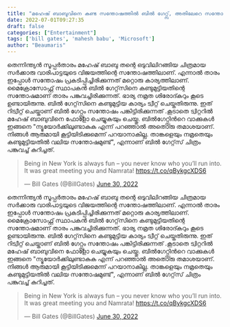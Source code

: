 ```yaml
---
title: "മഹേഷ് ബാബുവിനെ കണ്ട സന്തോഷത്തിൽ ബിൽ ഗേറ്റ്സ്, അതിലേറെ സന്തോഷത്തിൽ മഹേഷ്ബാബു"
date: 2022-07-01T09:27:35
draft: false
categories: ["Entertainment"]
tags: ['bill gates', 'mahesh babu', 'Microsoft']
author: "Beaumaris"
---
```


തെന്നിന്ത്യൻ സൂപ്പർതാരം മഹേഷ് ബാബു തന്റെ ഒടുവിലിറങ്ങിയ ചിത്രമായ സർക്കാരു വാരിപാട്ടയുടെ വിജയത്തിന്റെ സന്തോഷത്തിലാണ്. എന്നാൽ താരം ഇപ്പോൾ സന്തോഷം പ്രകടിപ്പിച്ചിരിക്കുന്നത് മറ്റൊരു കാര്യത്തിലാണ്. മൈക്രോസോഫ്റ്റ് സ്ഥാപകന്‍ ബില്‍ ഗേറ്റ്‌സിനെ കണ്ടുമുട്ടിയതിന്റെ സന്തോഷമാണ് താരം പങ്കുവച്ചിരിക്കുന്നത്. ഭാര്യ നമ്രത ശിരോദ്കറും കൂടെ ഉണ്ടായിരുന്നു. ബില്‍ ഗേറ്റ്‌സിനെ കണ്ടുമുട്ടിയ കാര്യം ട്വീറ്റ് ചെയ്തതിരുന്നു. ഇത് റിട്വീറ്റ് ചെയ്താണ് ബിൽ ​ഗേറ്റ്സും സന്തോഷം പങ്കിട്ടിരിക്കുന്നത് .കൂടാതെ ട്വിറ്ററില്‍ മഹേഷ് ബാബുവിനെ ഫോളോ ചെയ്യുകയും ചെയ്തു. ബിൽഗേറ്റ്സിൻറെ വാക്കുകൾ ഇങ്ങനെ "ന്യൂയോര്‍ക്കിലുണ്ടാകുക എന്ന് പറഞ്ഞാല്‍ അതൊരു തമാശയാണ്. നിങ്ങള്‍ ആരുമായി കൂട്ടിയിടിക്കുമെന്ന് പറയാനാകില്ല. താങ്കളെയും നമ്രതെയും കണ്ടുമുട്ടിയതില്‍ വലിയ സന്തോഷമുണ്ട്", എന്നാണ് ബില്‍ ഗേറ്റ്‌സ് ചിത്രം പങ്കുവച്ച് കുറിച്ചത്.
<blockquote class="twitter-tweet">
<p dir="ltr" lang="en">Being in New York is always fun – you never know who you’ll run into. It was great meeting you and Namrata! <a href="https://t.co/qBykgcXDS6">https://t.co/qBykgcXDS6</a></p>
— Bill Gates (@BillGates) <a href="https://twitter.com/BillGates/status/1542543684842840064?ref_src=twsrc%5Etfw">June 30, 2022</a></blockquote>
<script async src="https://platform.twitter.com/widgets.js" charset="utf-8"></script>
തെന്നിന്ത്യൻ സൂപ്പർതാരം മഹേഷ് ബാബു തന്റെ ഒടുവിലിറങ്ങിയ ചിത്രമായ സർക്കാരു വാരിപാട്ടയുടെ വിജയത്തിന്റെ സന്തോഷത്തിലാണ്. എന്നാൽ താരം ഇപ്പോൾ സന്തോഷം പ്രകടിപ്പിച്ചിരിക്കുന്നത് മറ്റൊരു കാര്യത്തിലാണ്. മൈക്രോസോഫ്റ്റ് സ്ഥാപകന്‍ ബില്‍ ഗേറ്റ്‌സിനെ കണ്ടുമുട്ടിയതിന്റെ സന്തോഷമാണ് താരം പങ്കുവച്ചിരിക്കുന്നത്. ഭാര്യ നമ്രത ശിരോദ്കറും കൂടെ ഉണ്ടായിരുന്നു. ബില്‍ ഗേറ്റ്‌സിനെ കണ്ടുമുട്ടിയ കാര്യം ട്വീറ്റ് ചെയ്തതിരുന്നു. ഇത് റിട്വീറ്റ് ചെയ്താണ് ബിൽ ​ഗേറ്റ്സും സന്തോഷം പങ്കിട്ടിരിക്കുന്നത് .കൂടാതെ ട്വിറ്ററില്‍ മഹേഷ് ബാബുവിനെ ഫോളോ ചെയ്യുകയും ചെയ്തു. ബിൽഗേറ്റ്സിൻറെ വാക്കുകൾ ഇങ്ങനെ "ന്യൂയോര്‍ക്കിലുണ്ടാകുക എന്ന് പറഞ്ഞാല്‍ അതൊരു തമാശയാണ്. നിങ്ങള്‍ ആരുമായി കൂട്ടിയിടിക്കുമെന്ന് പറയാനാകില്ല. താങ്കളെയും നമ്രതെയും കണ്ടുമുട്ടിയതില്‍ വലിയ സന്തോഷമുണ്ട്", എന്നാണ് ബില്‍ ഗേറ്റ്‌സ് ചിത്രം പങ്കുവച്ച് കുറിച്ചത്. 

> Being in New York is always fun – you never know who you’ll run into. It was great meeting you and Namrata! <https://t.co/qBykgcXDS6>
> 
> — Bill Gates (@BillGates) [June 30, 2022](https://twitter.com/BillGates/status/1542543684842840064?ref_src=twsrc%5Etfw)
